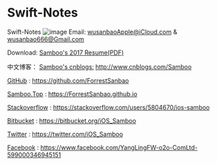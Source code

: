 # Swift-Notes
Swift-Notes
![image](http://upload-images.jianshu.io/upload_images/310906-755d0a44162457b1.png?imageMogr2/auto-orient/strip%7CimageView2/2/w/1240&_=6393226)
Email: wusanbaoApple@iCloud.com & wusanbao666@Gmail.com

Download: [Samboo's 2017 Resume(PDF)](http://xa-ctfs.ftn.qq.com/ftn_handler/74ca8d9d67c35da7b911a7b2f644236bf5e225c840789637e53a182391e55fea516f8d76b0c5c0f148bc9439fb5b0372783162da2d429837a3f34c18c8ea7ad4/?fname=%E5%90%B4%E4%B8%89%E5%AE%9D2017%E4%B8%AA%E4%BA%BA%E7%AE%80%E5%8E%86.pdf&k=7c61393268e4c8c7b025f02f1437011703595d56040056091a555d01031a075a0e57140b5306561552560e050706000e06520806322133f6d5a9c4839405030900d9cffaf98bc1f8cd4f495654370e&fr=00&&txf_fid=4806eb39e6ea3bab389e0484f433d812b3f27d5b&xffz=273574)

中文博客： [Samboo's cnblogs:](http://www.cnblogs.com/Samboo)  http://www.cnblogs.com/Samboo

[GitHub](https://github.com/ForrestSanbao) : https://github.com/ForrestSanbao

[Samboo.Top](https://ForrestSanbao.github.io) : https://ForrestSanbao.github.io

[Stackoverflow](https://stackoverflow.com/users/5804670/ios-samboo) : https://stackoverflow.com/users/5804670/ios-samboo

[Bitbucket](https://bitbucket.org/iOS_Samboo) : https://bitbucket.org/iOS_Samboo

[Twitter](https://twitter.com/iOS_Samboo) : https://twitter.com/iOS_Samboo

[Facebook](https://www.facebook.com/YangLingFW-o2o-ComLtd-599000346945151) : https://www.facebook.com/YangLingFW-o2o-ComLtd-599000346945151

